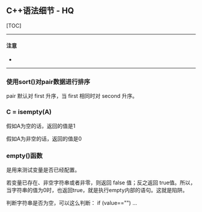 ## C++语法细节 - HQ

[TOC]

------

#### 注意

- 

------

### 使用sort()对pair数据进行排序

pair 默认对 first 升序，当 first 相同时对 second 升序。



### C = isempty(A)

假如A为空的话，返回的值是1

假如A为非空的话，返回的值是0

### empty()函数

是用来测试变量是否已经配置。

若变量已存在、非空字符串或者非零，则返回 false 值；反之返回 true值。所以，当字符串的值为0时，也返回true，就是执行empty内部的语句。这就是陷阱。

判断字符串是否为空，可以这么判断： if (value=="") ...















































































